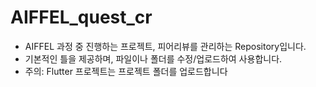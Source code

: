 # AIFFEL_quest_cr
- AIFFEL 과정 중 진행하는 프로젝트, 피어리뷰를 관리하는 Repository입니다.  
- 기본적인 틀을 제공하며, 파일이나 폴더를 수정/업로드하여 사용합니다.  
- 주의: Flutter 프로젝트는 프로젝트 폴더를 업로드합니다
